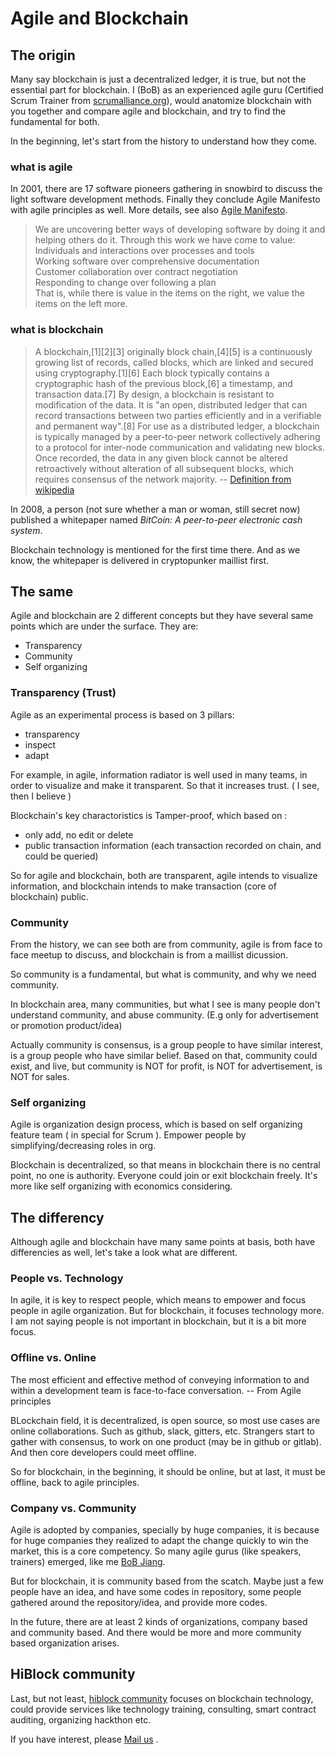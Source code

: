 # Agile and Blockchain

## The origin

Many say blockchain is just a decentralized ledger, it is true, but not the essential part for blockchain. I (BoB) as an experienced agile guru (Certified Scrum Trainer from [scrumalliance.org](http://scrumalliance.org/)), would anatomize blockchain with you together and compare agile and blockchain, and try to find the fundamental for both.

In the beginning, let's start from the history to understand how they come.

### what is agile

In 2001, there are 17 software pioneers gathering in snowbird to discuss the light software development methods. Finally they conclude Agile Manifesto with agile principles as well. More details, see also [Agile Manifesto](http://agilemanifesto.org/).

> We are uncovering better ways of developing software by doing it and helping others do it. Through this work we have come to value:  
Individuals and interactions over processes and tools  
Working software over comprehensive documentation  
Customer collaboration over contract negotiation  
Responding to change over following a plan  
That is, while there is value in the items on the right, we value the items on the left more.

### what is blockchain

> A blockchain,[1][2][3] originally block chain,[4][5] is a continuously growing list of records, called blocks, which are linked and secured using cryptography.[1][6] Each block typically contains a cryptographic hash of the previous block,[6] a timestamp, and transaction data.[7] By design, a blockchain is resistant to modification of the data. It is "an open, distributed ledger that can record transactions between two parties efficiently and in a verifiable and permanent way".[8] For use as a distributed ledger, a blockchain is typically managed by a peer-to-peer network collectively adhering to a protocol for inter-node communication and validating new blocks. Once recorded, the data in any given block cannot be altered retroactively without alteration of all subsequent blocks, which requires consensus of the network majority. -- [Definition from wikipedia](https://en.wikipedia.org/wiki/Blockchain)

In 2008, a person (not sure whether a man or woman, still secret now) published a whitepaper named *BitCoin: A peer-to-peer electronic cash system*.

Blockchain technology is mentioned for the first time there. And as we know, the whitepaper is delivered in cryptopunker maillist first.

## The same

Agile and blockchain are 2 different concepts but they have several same points which are under the surface. They are: 

- Transparency
- Community
- Self organizing

### Transparency (Trust)

Agile as an experimental process is based on 3 pillars:

- transparency
- inspect
- adapt

For example, in agile, information radiator is well used in many teams, in order to visualize and make it transparent. So that it increases trust. ( I see, then I believe )

Blockchain's key charactoristics is Tamper-proof, which based on :

- only add, no edit or delete
- public transaction information (each transaction recorded on chain, and could be queried) 

So for agile and blockchain, both are transparent, agile intends to visualize information, and blockchain intends to make transaction (core of blockchain) public.

### Community

From the history, we can see both are from community, agile is from face to face meetup to discuss, and blockchain is from a maillist dicussion.

So community is a fundamental, but what is community, and why we need community. 

In blockchain area, many communities, but what I see is many people don't understand community, and abuse community. (E.g only for advertisement or promotion product/idea)

Actually community is consensus, is a group people to have similar interest, is a group people who have similar belief. Based on that, community could exist, and live, but community is NOT for profit, is NOT for advertisement, is NOT for sales.

### Self organizing

Agile is organization design process, which is based on self organizing feature team ( in special for Scrum ). Empower people by simplifying/decreasing roles in org.

Blockchain is decentralized, so that means in blockchain there is no central point, no one is authority. Everyone could join or exit blockchain freely. It's more like self organizing with economics considering.

## The differency

Although agile and blockchain have many same points at basis, both have differencies as well, let's take a look what are different.

### People vs. Technology

In agile, it is key to respect people, which means to empower and focus people in agile organization. But for blockchain, it focuses technology more. I am not saying people is not important in blockchain, but it is a bit more focus. 

### Offline vs. Online

The most efficient and effective method of conveying information to and within a development team is face-to-face conversation.  -- From Agile principles

BLockchain field, it is decentralized, is open source, so most use cases are online collaborations. Such as github, slack, gitters, etc. Strangers start to gather with consensus, to work on one product (may be in github or gitlab). And then core developers could meet offline.

So for blockchain, in the beginning, it should be online, but at last, it must be offline, back to agile principles.

### Company vs. Community

Agile is adopted by companies, specially by huge companies, it is because for huge companies they realized to adapt the change quickly to win the market, this is a core competency. So many agile gurus (like speakers, trainers) emerged, like me [BoB Jiang](http://bobjiang.com/).

But for blockchain, it is community based from the scatch. Maybe just a few people have an idea, and have some codes in repository, some people gathered around the repository/idea, and provide more codes. 

In the future, there are at least 2 kinds of organizations, company based and community based. And there would be more and more community based organization arises.


## HiBlock community

Last, but not least, [hiblock community](https://hiblock.one) focuses on blockchain technology, could provide services like technology training, consulting, smart contract auditing, organizing hackthon etc.

If you have interest, please [Mail us](mailto:info@hiblock.one) . 
